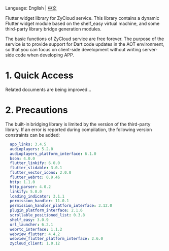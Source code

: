 Language: English | [中文](https://github.com/yangfanyu/zycloud_widget/blob/main/README.zh-cn.md)

Flutter widget library for ZyCloud service. This library contains a dynamic Flutter widget module based on the shelf_easy virtual machine, and some third-party library bridge generation modules.

The basic functions of ZyCloud service are free forever. The purpose of the service is to provide support for Dart code updates in the AOT environment, so that you can focus on client-side development without writing server-side code when developing APP.

# 1. Quick Access

Related documents are being improved...

# 2. Precautions

The built-in bridging library is limited by the version of the third-party library. If an error is reported during compilation, the following version constraints can be added:

```yaml
  app_links: 3.4.5
  audioplayers: 5.2.0
  audioplayers_platform_interface: 6.1.0
  bson: 4.0.0
  flutter_linkify: 6.0.0
  flutter_slidable: 3.0.1
  flutter_vector_icons: 2.0.0
  flutter_webrtc: 0.9.46
  http: 1.1.0
  http_parser: 4.0.2
  linkify: 5.0.0
  loading_indicator: 3.1.1
  permission_handler: 11.0.1
  permission_handler_platform_interface: 3.12.0
  plugin_platform_interface: 2.1.6
  scrollable_positioned_list: 0.3.8
  shelf_easy: 3.0.9
  url_launcher: 6.2.1
  webrtc_interface: 1.1.2
  webview_flutter: 4.4.2
  webview_flutter_platform_interface: 2.6.0
  zycloud_client: 1.0.12
```